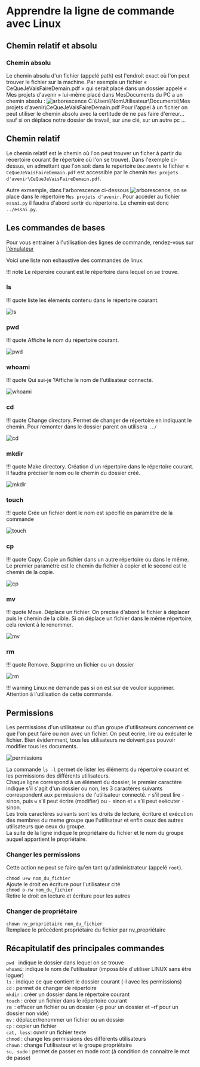 # Apprendre la ligne de commande avec Linux

## Chemin relatif et absolu
### Chemin absolu
Le chemin absolu d'un fichier (appelé path) est l'endroit exact où l'on peut trouver le fichier sur la machine. Par exemple un fichier « CeQueJeVaisFaireDemain.pdf » qui serait placé dans un dossier appelé « Mes projets d'avenir » lui-même placé dans MesDocuments du PC a un chemin absolu :
![arborescence](../img/chemin1.png)
C:\Users\NomUtilisateur\Documents\Mes projets d'avenir\CeQueJeVaisFaireDemain.pdf
Pour l'appel à un fichier on peut utiliser le chemin absolu avec la certitude de ne pas faire d'erreur... sauf si on déplace notre dossier de travail, sur une clé, sur un autre pc ...


## Chemin relatif
Le chemin relatif est le chemin où l'on peut trouver un ficher à partir du réoertoire courant (le répertoire où l'on se trouve).
Dans l'exemple ci-dessus, en admettant que l'on soit dans le repertoire `Documents` le fichier « `CeQueJeVaisFaireDemain.pdf` est accessible par le chemin `Mes projets d'avenir\CeQueJeVaisFaireDemain.pdf`. 

Autre exmemple, dans l'arborescence ci-dessous ![arborescence](../img/chemin2.png), on se place dans le répertoire `Mes projets d'avenir`. Pour accéder au fichier `essai.py` il faudra d'abord sortir du répertoire. Le chemin est donc `../essai.py`. 

## Les commandes de bases
Pour vous entrainer à l'utilisation des lignes de commande, rendez-vous sur [l'émulateur](https://bellard.org/jslinux/vm.html?url=https://bellard.org/jslinux/buildrootx86.cfg)

Voici une liste non exhaustive des commandes de linux.   

!!! note 
	Le réperoire courant est le répertoire dans lequel on se trouve.


### ls
!!! quote 
	liste les éléments contenu dans le répertoire courant.

![ls](../img/ls.png)

### pwd
!!! quote 
	Affiche le nom du répertoire courant.

![pwd](../img/pwd.png)

### whoami
!!! quote 
	Qui sui-je ?Affiche le nom de l'utilisateur connecté.

![whoami](../img/whoami.png)

### cd
!!! quote 
	Change directory. Permet de changer de répertoire en indiquant le chemin. Pour remonter dans le dossier parent on utilisera `../`

![cd](../img/cd.png)

### mkdir
!!! quote 
	Make directory. Création d'un répertoire dans le répertoire courant. Il faudra préciser le nom ou le chemin du dossier créé.

![mkdir](../img/mkdir.png)


### touch
!!! quote 
	Crée un fichier dont le nom est spécifié en paramètre de la commande

![touch](../img/touch.png)


### cp
!!! quote 
	Copy. Copie un fichier dans un autre répertoire ou dans le même. Le premier paramètre est le chemin du fichier à copier et le second est le chemin de la copie.

![cp](../img/cp.png)

### mv
!!! quote
	Move. Déplace un fichier. On precise d'abord le fichier à déplacer puis le chemin de la cible. Si on déplace un fichier dans le même répertoire, cela revient à le renommer.

![mv](../img/mv.png)

### rm
!!! quote
	Remove. Supprime un fichier ou un dossier

![rm](../img/rm.png)

!!! warning
	Linux ne demande pas si on est sur de vouloir supprimer. Attention à  l'utilisation de cette commande.

## Permissions

Les permissions d'un utilisateur ou d'un groupe d'utilisateurs concernent ce que l'on peut faire ou non avec un fichier. On peut écrire, lire ou exécuter le fichier. Bien évidemment, tous les utilisateurs ne doivent pas pouvoir modifier tous les documents.

![permissions](../img/voir_permissions.png)

La commande `ls -l` permet de lister les éléments du répertoire courant et les permissions des différents utilisateurs.  
Chaque ligne correspond à un élément du dossier, le premier caractère indique s'il s'agit d'un dossier ou non, les 3 caractères suivants correspondent aux permissions de l'utilisateur connecté. `r` s'il peut lire `- `sinon, puis `w` s'il peut écrire (modifier) ou `-` sinon et `x` s'il peut exécuter `- ` sinon.  
Les trois caractères suivants sont les droits de lecture, écriture et exécution des membres du meme groupe que l'utilisateur et enfin ceux des autres utilisateurs que ceux du groupe.  
La suite de la ligne indique le propriétaire du fichier et le nom du groupe auquel appartient le propriétaire.  
### Changer les permissions
Cette action ne peut se faire qu'en tant qu'administrateur (appelé `root`).  

`chmod u+w nom_du_fichier `  
Ajoute le droit en écriture pour l'utilisateur cité  
`chmod o-rw nom_du_fichier`  
Retire le droit en lecture et écriture pour les autres  

### Changer de propriétaire
`chown nv_propriétaire nom_du_fichier`  
Remplace le précédent propriétaire du fichier par nv_propriétaire  


## Récapitulatif des principales commandes
`pwd ` indique le dossier dans lequel on se trouve  
`whoami`: indique le nom de l'utilisateur (impossible d'utiliser LINUX sans être loguer)  
`ls` : indique ce que contient le dossier courant (-l avec les permissions)  
`cd` : permet de changer de répertoire   
`mkdir` : créer un dossier dans le répertoire courant  
`touch` : créer un fichier dans le répertoire courant  
`rm `: effacer un fichier ou un dossier (-p pour un dossier et –rf pour un dossier non vide)  
`mv` : déplacer/renommer un fichier ou un dossier  
`cp` : copier un fichier  
`cat, less`: ouvrir un fichier texte  
`chmod` : change les permissions des différents utilisateurs  
`chown` : change l'utilisateur et le groupe propriétaire  
`su, sudo` : permet de passer en mode root (à condition de connaitre le mot de passe)  